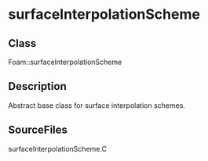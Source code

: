 # surfaceInterpolationScheme 
## Class
Foam::surfaceInterpolationScheme

## Description
Abstract base class for surface interpolation schemes.

## SourceFiles
surfaceInterpolationScheme.C

